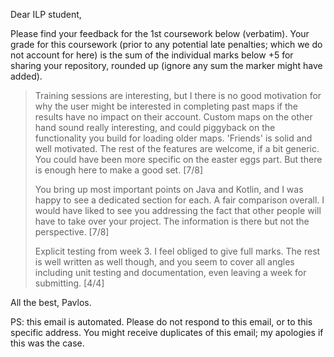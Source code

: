 Dear ILP student,

Please find your feedback for the 1st coursework below (verbatim). Your grade for this coursework (prior to any potential late penalties; which we do not account for here) is the sum of the individual marks below +5 for sharing your repository, rounded up (ignore any sum the marker might have added).


> Training sessions are interesting, but I there is no good motivation for why the user might be interested in completing past maps if the results have no impact on their account. Custom maps on the other hand sound really interesting, and could piggyback on the functionality you build for loading older maps. 'Friends' is solid and well motivated. The rest of the features are welcome, if a bit generic. You could have been more specific on the easter eggs part. But there is enough here to make a good set. [7/8]
>
> You bring up most important points on Java and Kotlin, and I was happy to see a dedicated section for each. A fair comparison overall. I would have liked to see you addressing the fact that other people will have to take over your project. The information is there but not the perspective. [7/8]
>
> Explicit testing from week 3. I feel obliged to give full marks. The rest is well written as well though, and you seem to cover all angles including unit testing and documentation, even leaving a week for submitting. [4/4]


All the best,
Pavlos.

PS: this email is automated. Please do not respond to this email, or to this specific address. You might receive duplicates of this email; my apologies if this was the case.
